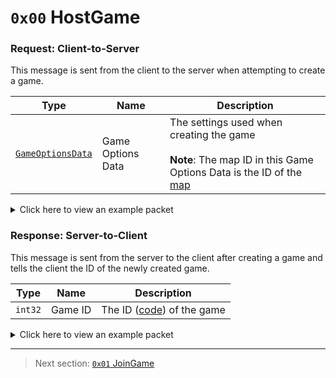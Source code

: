 # `0x00` HostGame

### Request: Client-to-Server

This message is sent from the client to the server when attempting to create a game.

| Type | Name | Description |
| --- | --- | --- |
| [`GameOptionsData`](../07_miscellaneous/01_the_structure_of_the_gameoptionsdata_object.md) | Game Options Data | The settings used when creating the game<br><br>**Note**: The map ID in this Game Options Data is the ID of the [map](../01_packet_structure/06_enums.md#map) |

<details>
    <summary>Click here to view an example packet</summary>

```
01              # Reliable packet
0002            # Nonce
2b0000          # Hazel message (tag of 0x00 = HostGame)
    2a          # Game Options Data Length: 42
    02          # Game Optiona Data Version: 2
    0a          # Max Number of Players: 10
    00010000    # Keywords: 256 (English)
    02          # Map: 2 (Polus)
    0000803f    # Player Speed Modifier: 1.0x
    0000003f    # Crewmate Light Modifier: 0.5x
    0000c03f    # Impostor Light Modifier: 1.5x
    0000f041    # Kill Cooldown: 30s
    02          # Number of Common Tasks: 2
    01          # Number of Long Tasks: 1
    05          # Number of Short Tasks: 5
    01000000    # Number of Emergency Meetings: 1
    02          # Number of Impostors: 2
    00          # Kill Distance: 0 (Short)
    0f000000    # Discussion Time: 15s
    78000000    # Voting Time: 120s
    00          # Is Defaults: False
    0f          # Emergency Cooldown: 15s
```
</details>

### Response: Server-to-Client

This message is sent from the server to the client after creating a game and tells the client the ID of the newly created game.

| Type | Name | Description |
| --- | --- | --- |
| `int32` | Game ID | The ID ([code](../07_miscellaneous/02_converting_game_ids_to_and_from_game_codes.md)) of the game |

<details>
    <summary>Click here to view an example packet</summary>

```
01              # Reliable packet
0001            # Nonce
040000          # Hazel message (tag of 0x00 = HostGame)
    d3503f8a    # Game ID: -1975562029 (REDSUS)
```
</details>

---

> Next section: [`0x01` JoinGame](01_joingame.md)
